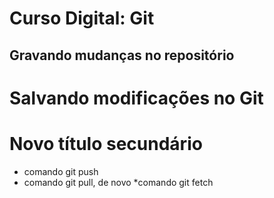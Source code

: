 # Curso Digital: Git

## Gravando mudanças no repositório

# Salvando modificações no Git

# Novo título secundário

* comando git push
* comando git pull, de novo
*comando git fetch
